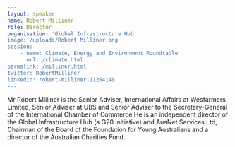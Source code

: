 ```yaml
---
layout: speaker
name: Robert Milliner
role: Director
organisation: 'Global Infrastructure Hub
image: /uploads/Robert Milliner.png
session:
    - name: Climate, Energy and Environment Roundtable
      url: /climate.html
permalink: /milliner.html
twitter: RobertMilliner
linkedin: robert-milliner-11264149
---
```

Mr Robert Milliner is the Senior Adviser, International Affairs at Wesfarmers Limited, Senior Adviser at UBS and Senior Adviser to the Secretary-General of the International Chamber of Commerce
He is an independent director of the Global Infrastructure Hub (a G20 initiative) and AusNet Services Ltd, Chairman of the Board of the Foundation for Young Australians and a director of the Australian Charities Fund.